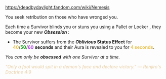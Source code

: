 https://deadbydaylight.fandom.com/wiki/Nemesis

<p>You seek retribution on those who have wronged you.
<p>Each time a Survivor blinds you or stuns you using a Pallet  or Locker , they become your new <i><b>Obsession </b></i>:
</p>
<ul><li>The Survivor suffers from the <i><b>Oblivious </b></i> <b>Status Effect</b> for <span class="clr" style="color: #e8c252;"><b>40</b></span>/<span class="clr" style="color: #199b1e;"><b>50</b></span>/<span class="clr" style="color: #ac3ee3;"><b>60</b></span> <b>seconds</b> and their Aura  is revealed to you for <b><span class="clr clr2" style="color: #e8c252 ;">4 seconds</span></b>.</li></ul>
<p><i>You can only be <b>obsessed</b> with one Survivor at a time.</i>
</p><p><i><span class="clr clr9" style="color: #e7cda2 ;">"Only a fool would spit in a demon's face and declare victory." — Renjiro's Doctrine 4:9</span></i>
</p>
</p>